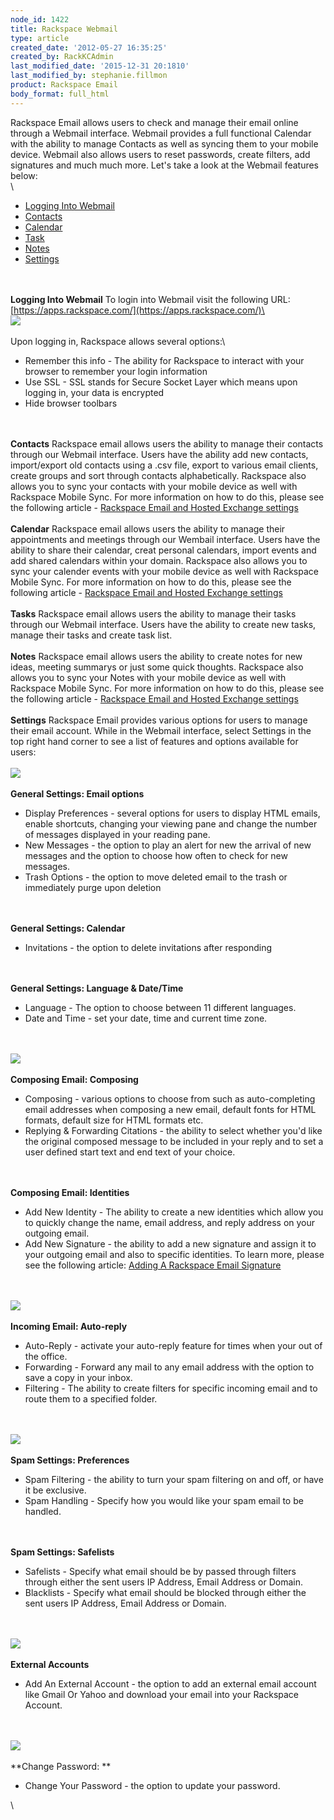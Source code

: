 ```yaml
---
node_id: 1422
title: Rackspace Webmail
type: article
created_date: '2012-05-27 16:35:25'
created_by: RackKCAdmin
last_modified_date: '2015-12-31 20:1810'
last_modified_by: stephanie.fillmon
product: Rackspace Email
body_format: full_html
---
```


Rackspace Email allows users to check and manage their email online
through a Webmail interface. Webmail provides a full functional Calendar
with the ability to manage Contacts as well as syncing them to your
mobile device. Webmail also allows users to reset passwords, create
filters, add signatures and much much more. Let's take a look at the
Webmail features below:\
\

-   [Logging Into Webmail](#LogginIntoWebmail)
-   [Contacts](#Contacts)
-   [Calendar](#Calendar)
-   [Task](#Tasks)
-   [Notes](#Notes)
-   [Settings](#Settings)

\
\
 **Logging Into Webmail** To login into Webmail visit the following URL:
[https://apps.rackspace.com/](https://apps.rackspace.com/)\
\
 ![](http://c15043262.r62.cf2.rackcdn.com/WebmailLogin.png)\
\
 Upon logging in, Rackspace allows several options:\

-   Remember this info - The ability for Rackspace to interact with your
    browser to remember your login information
-   Use SSL - SSL stands for Secure Socket Layer which means upon
    logging in, your data is encrypted
-   Hide browser toolbars

\
\
 **Contacts** Rackspace email allows users the ability to manage their
contacts through our Webmail interface. Users have the ability add new
contacts, import/export old contacts using a .csv file, export to
various email clients, create groups and sort through contacts
alphabetically.  Rackspace also allows you to sync your contacts with
your mobile device as well with Rackspace Mobile Sync. For more
information on how to do this, please see the following article -
[Rackspace Email and Hosted Exchange
settings](http://www.rackspace.com/knowledge_center/article/rackspace-email-and-hosted-exchange-settings)\
\
 **Calendar** Rackspace email allows users the ability to manage their
appointments and meetings through our Wembail interface. Users have the
ability to share their calendar, creat personal calendars, import events
and add shared calendars within your domain. Rackspace also allows you
to sync your calender events with your mobile device as well with
Rackspace Mobile Sync. For more information on how to do this, please
see the following article - [Rackspace Email and Hosted Exchange
settings](http://www.rackspace.com/knowledge_center/article/rackspace-email-and-hosted-exchange-settings)\
\
 **Tasks** Rackspace email allows users the ability to manage their
tasks through our Webmail interface. Users have the ability to create
new tasks, manage their tasks and create task list.\
\
 **Notes** Rackspace email allows users the ability to create notes for
new ideas, meeting summarys or just some quick thoughts.  Rackspace also
allows you to sync your Notes with your mobile device as well with
Rackspace Mobile Sync. For more information on how to do this, please
see the following article - [Rackspace Email and Hosted Exchange
settings](http://www.rackspace.com/knowledge_center/article/rackspace-email-and-hosted-exchange-settings)\
\
 **Settings** Rackspace Email provides various options for users to
manage their email account. While in the Webmail interface, select
Settings in the top right hand corner to see a list of features and
options available for users:\
\
 ![](http://c15043262.r62.cf2.rackcdn.com/Webmail.png)\
\
 **General Settings: Email options**

-   Display Preferences - several options for users to display HTML
    emails, enable shortcuts, changing your viewing pane and change the
    number of messages displayed in your reading pane.
-   New Messages - the option to play an alert for new the arrival of
    new messages and the option to choose how often to check for new
    messages.
-   Trash Options - the option to move deleted email to the trash or
    immediately purge upon deletion

\
\
 **General Settings: Calendar**

-   Invitations - the option to delete invitations after responding

\
\
 **General Settings: Language & Date/Time**

-   Language - The option to choose between 11 different languages.
-   Date and Time - set your date, time and current time zone.

\
\
 ![](http://c15043262.r62.cf2.rackcdn.com/Webmail2.png)\
\
 **Composing Email: Composing**

-   Composing - various options to choose from such as auto-completing
    email addresses when composing a new email, default fonts for HTML
    formats, default size for HTML formats etc.
-   Replying & Forwarding Citations - the ability to select whether
    you'd like the original composed message to be included in your
    reply and to set a user defined start text and end text of your
    choice.

\
\
 **Composing Email: Identities**

-   Add New Identity - The ability to create a new identities which
    allow you to quickly change the name, email address, and reply
    address on your outgoing email.
-   Add New Signature - the ability to add a new signature and assign it
    to your outgoing email and also to specific identities. To learn
    more, please see the following article: [Adding A Rackspace Email
    Signature](http://www.rackspace.com/knowledge_center/article/adding-a-signature-to-rackspace-email)

\
\
 ![](http://c15043262.r62.cf2.rackcdn.com/Webmail3.png)\
\
 **Incoming Email: Auto-reply**

-   Auto-Reply - activate your auto-reply feature for times when your
    out of the office.
-   Forwarding - Forward any mail to any email address with the option
    to save a copy in your inbox.
-   Filtering - The ability to create filters for specific incoming
    email and to route them to a specified folder.

\
\
 ![](http://c15043262.r62.cf2.rackcdn.com/Webmail4.png)\
\
 **Spam Settings: Preferences**

-   Spam Filtering - the ability to turn your spam filtering on and off,
    or have it be exclusive.
-   Spam Handling - Specify how you would like your spam email to be
    handled.

\
\
 **Spam Settings: Safelists**

-   Safelists - Specify what email should be by passed through filters
    through either the sent users IP Address, Email Address or Domain.
-   Blacklists - Specify what email should be blocked through either the
    sent users IP Address, Email Address or Domain.

\
\
 ![](http://c15043262.r62.cf2.rackcdn.com/Webmail5.png)\
\
 **External Accounts**

-   Add An External Account - the option to add an external email
    account like Gmail Or Yahoo and download your email into your
    Rackspace Account.

\
\
 ![](http://c15043262.r62.cf2.rackcdn.com/Webmail6.png)\
\
 **Change Password: **

-   Change Your Password - the option to update your password.

\



